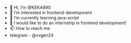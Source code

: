 - 👋 Hi, I’m @KEKA890
- 👀 I’m interested in frontend-development
- 🌱 I’m currently learning java-script
- 💞️ I would like to do an internship in frontend development!
- 📫 How to reach me 
- telegram - @vvgen24

<!---
KEKA890/KEKA890 is a ✨ special ✨ repository because its `README.md` (this file) appears on your GitHub profile.
You can click the Preview link to take a look at your changes.
--->
